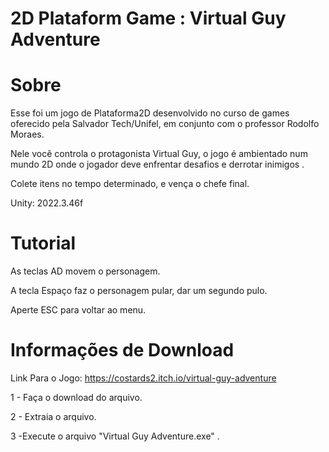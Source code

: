 # 2D Plataform Game : Virtual Guy Adventure

# Sobre
Esse foi um jogo de Plataforma2D  desenvolvido no curso de games oferecido pela Salvador Tech/Unifel, em conjunto com o professor Rodolfo Moraes.

Nele você controla o protagonista Virtual Guy, o jogo é ambientado num mundo 2D onde o jogador deve enfrentar desafios e derrotar inimigos . 

Colete itens no tempo determinado, e vença o chefe final.

Unity: 2022.3.46f

# Tutorial
As teclas AD movem o personagem.

A tecla Espaço faz o personagem pular, dar um segundo pulo.

Aperte ESC para voltar ao menu.

# Informações de Download
Link Para o Jogo: https://costards2.itch.io/virtual-guy-adventure

1 - Faça o download do arquivo.

2 - Extraia o arquivo.

3 -Execute o arquivo "Virtual Guy Adventure.exe" .
